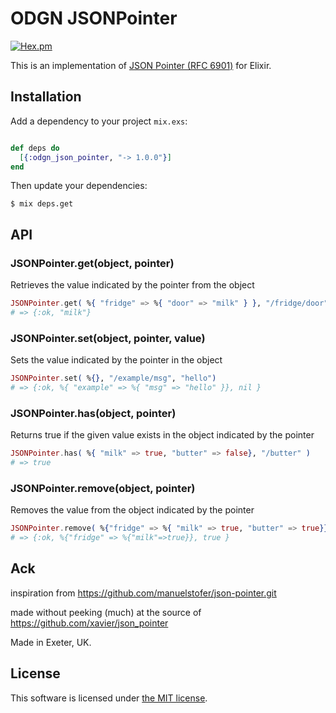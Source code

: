 ODGN JSONPointer
=================

[![Hex.pm](https://img.shields.io/hexpm/v/odgn_json_pointer.svg?style=flat-square)](https://hex.pm/packages/odgn_json_pointer)


This is an implementation of [JSON Pointer (RFC 6901)](http://tools.ietf.org/html/draft-ietf-appsawg-json-pointer-08) for Elixir.


## Installation

Add a dependency to your project `mix.exs`:

```Elixir

def deps do
  [{:odgn_json_pointer, "-> 1.0.0"}]
end

```

Then update your dependencies:

```sh-session
$ mix deps.get
```


## API

### JSONPointer.get(object, pointer)

Retrieves the value indicated by the pointer from the object

```Elixir
JSONPointer.get( %{ "fridge" => %{ "door" => "milk" } }, "/fridge/door" )
# => {:ok, "milk"}
```


### JSONPointer.set(object, pointer, value)

Sets the value indicated by the pointer in the object

```Elixir
JSONPointer.set( %{}, "/example/msg", "hello")
# => {:ok, %{ "example" => %{ "msg" => "hello" }}, nil }
```


### JSONPointer.has(object, pointer)

Returns true if the given value exists in the object indicated by the pointer

```Elixir
JSONPointer.has( %{ "milk" => true, "butter" => false}, "/butter" )
# => true
```

### JSONPointer.remove(object, pointer)

Removes the value from the object indicated by the pointer

```Elixir
JSONPointer.remove( %{"fridge" => %{ "milk" => true, "butter" => true}}, "/fridge/butter" )
# => {:ok, %{"fridge" => %{"milk"=>true}}, true }
```


## Ack

inspiration from https://github.com/manuelstofer/json-pointer.git

made without peeking (much) at the source of https://github.com/xavier/json_pointer

Made in Exeter, UK.


## License

This software is licensed under [the MIT license](LICENSE.md).